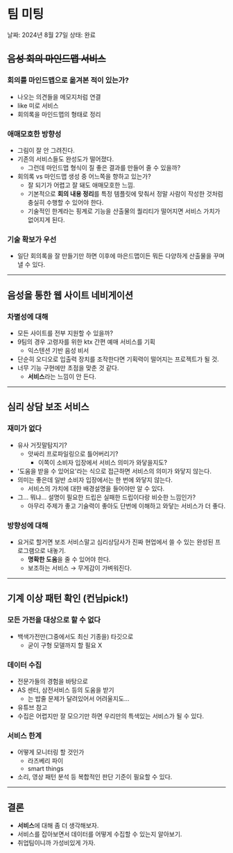 # 팀 미팅

날짜: 2024년 8월 27일
상태: 완료

## ~~음성 회의 마인드맵 서비스~~

### 회의를 마인드맵으로 옮겨본 적이 있는가?

- 나오는 의견들을 메모지처럼 연결
- like 미로 서비스
- 회의록을 마인드맵의 형태로 정리

### 애매모호한 방향성

- 그림이 잘 안 그려진다.
- 기존의 서비스들도 완성도가 떨어졌다.
    - 그런데 마인드맵 형식이 질 좋은 결과를 만들어 줄 수 있을까?
- 회의록 vs 마인드맵 생성 중 어느쪽을 향하고 있는가?
    - 잘 되기가 어렵고 잘 돼도 애매모호한 느낌.
    - 기본적으로 **회의 내용 정리**를 특정 템플릿에 맞춰서 정말 사람이 작성한 것처럼 충실히 수행할 수 있어야 한다.
    - 기술적인 한계라는 핑계로 기능을 산출물의 퀄리티가 떨어지면 서비스 가치가 없어지게 된다.

### 기술 확보가 우선

- 일단 회의록을 잘 만들기만 하면 이후에 마은드맵이든 뭐든 다양하게 산출물을 꾸며낼 수 있다.

---

## 음성을 통한 웹 사이트 네비게이션

### 차별성에 대해

- 모든 사이트를 전부 지원할 수 있을까?
- 9팀의 경우 고령자를 위한 ktx 간편 예매 서비스를 기획
    - 익스텐션 기반 음성 비서
- 단순히 오디오로 입출력 장치를 조작한다면 기획력이 떨어지는 프로젝트가 될 것.
- 너무 기능 구현에만 초점을 맞춘 것 같다.
    - **서비스**라는 느낌이 안 든다.

---

## 심리 상담 보조 서비스

### 재미가 없다

- 유사 거짓말탐지기?
    - 앗싸리 프로파일링으로 틀어버리기?
        - 이쪽이 소비자 입장에서 서비스 의미가 와닿을지도?
- '도움을 받을 수 있어요'라는 식으로 접근하면 서비스의 의미가 와닿지 않는다.
- 의미는 좋은데 일반 소비자 입장에서는 한 번에 와닿지 않는다.
    - 서비스의 가치에 대한 배경설명을 들어야만 알 수 있다.
- 그… 뭐냐… 설명이 필요한 드립은 실패한 드립이다랑 비슷한 느낌인가?
    - 아무리 주제가 좋고 기술력이 좋아도 단번에 이해하고 와닿는 서비스가 더 좋다.

### 방향성에 대해

- 요거로 할거면 보조 서비스말고 심리상담사가 진짜 현업에서 쓸 수 있는 완성된 프로그램으로 내놓기.
    - **명확한 도움**을 줄 수 있어야 한다.
    - 보조하는 서비스 → 무게감이 가벼워진다.

---

## 기계 이상 패턴 확인 (컨님pick!)

### 모든 가전을 대상으로 할 수 없다

- 백색가전만(그중에서도 최신 기종을) 타깃으로
    - 굳이 구형 모델까지 할 필요 X

### 데이터 수집

- 전문가들의 경험을 바탕으로
- AS 센터, 삼전서비스 등의 도움을 받기
    - 는 밥줄 문제가 달려있어서 어려울지도…
- 유튜브 참고
- 수집은 어렵지만 잘 모으기만 하면 우리만의 특색있는 서비스가 될 수 있다.

### 서비스 한계

- 어떻게 모니터링 할 것인가
    - 라즈베리 파이
    - smart things
- 소리, 영상 패턴 분석 등 복합적인 판단 기준이 필요할 수 있다.

---

## 결론

- **서비스**에 대해 좀 더 생각해보자.
- 서비스를 잡아보면서 데이터를 어떻게 수집할 수 있는지 알아보기.
- 취업팀이니까 가성비있게 가자.